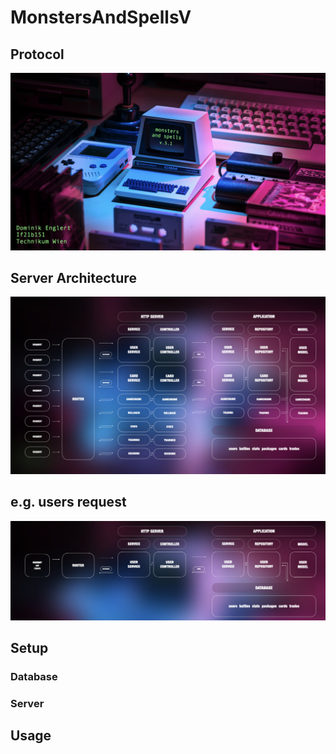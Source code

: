 # MonstersAndSpellsV
## Protocol

![title](readme_src/main.jpeg)

## Server Architecture
![title](readme_src/architecture.jpeg)

## e.g. users request
![title](readme_src/demoRequest.jpeg)

## Setup
### Database
### Server

## Usage

